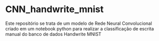 # CNN_handwrite_mnist
Este repositório se trata de um modelo de Rede Neural Convolucional criado em um notebook python para realizar a classificação de escrita manual do banco de dados Handwrite MNIST
